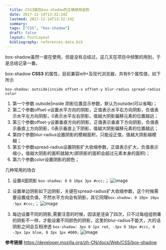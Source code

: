 ```yaml
---
  title: CSS3属性box-shadow的正确使用姿势
  date: 2017-12-14T13:32:24Z
  lastmod: 2017-12-14T13:32:24Z
  summary: 
  tags: ["CSS", "box-shadow"]
  draft: false
  layout: PostLayout
  bibliography: references-data.bib
---
```


box-shadow虽然一直在使用，但是没有总结过，这几天在项目中频繁的用到，于是总结记录一番。

box-shadow **CSS3** 的属性，目前兼容ie9+及现代浏览器，共有6个属性值，如下所示

`box-shadow: outside|inside offset-x offset-y blur-radius spread-radius color`

1. 第一个参数 outside|inside 阴影位置显示参数，默认为outside(可以省略)；
2. 第二个参数offset-x设置水平方向的阴影，正值表示水平右方向阴影，负值表示水平左方向阴影，0表示水平左右阴影，值越大阴影偏移元素的位置越远；
3. 第三个参数offset-y设置垂直方向的阴影，正值表示垂直下方向阴影，负值表示垂直上方向阴影，0表示垂直上下阴影，值越大阴影偏移元素的位置越远；
4. 第四个参数blur-radius设置阴影的模糊面积，只能设正值，值越大阴影越模糊；
5. 第五个参数spread-radius设置阴影扩大收缩参数，正值表示扩大，负值表示缩小，值越大阴影的面积就越大(即阴影的面积会超过元素本身的面积)；
6. 第六个参数color设置阴影的颜色；

几种常用的场合

1. 设置4面阴影  `box-shadow: 0 0 10px 3px #ccc;`；
![image](https://user-images.githubusercontent.com/20950813/33994453-810b6d08-e115-11e7-93b4-30fd3bc64253.png)

2. 设置单边阴影如下边阴影，关键在spread-radius扩大收缩参数，这个时候需要设置成负值，不然水平方向会有阴影，其它同理`box-shadow: 0 10px 10px -5px #ccc;`；
![image](https://user-images.githubusercontent.com/20950813/33994583-0d0eb576-e116-11e7-8efd-dd27347c40a6.png)

3. 每边设置不同的阴影,需要注意的时候，因该是渲染了四次，只不过每组组侧重的阴影不一样，才能设置不同颜色的阴影，这里的blur-radius不能大，大的话阴影之间会互相渗透
`box-shadow: 3px 0 1px red, -3px 0 10px #ccc, 0 -3px 1px blue, 0 3px 1px #000;`
![image](https://user-images.githubusercontent.com/20950813/33994570-ffa92362-e115-11e7-8429-e9b653875ffd.png)


**参考链接**
https://developer.mozilla.org/zh-CN/docs/Web/CSS/box-shadow
